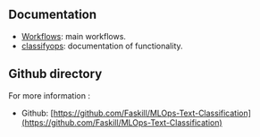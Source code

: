 ## Documentation
- [Workflows](classifyops/main.md): main workflows.
- [classifyops](classifyops/data.md): documentation of functionality.

## Github directory

For more information :
- Github: [https://github.com/Faskill/MLOps-Text-Classification](https://github.com/Faskill/MLOps-Text-Classification)